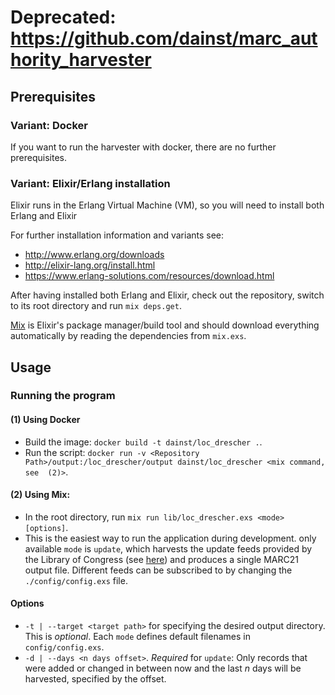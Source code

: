 # Deprecated: https://github.com/dainst/marc_authority_harvester

## Prerequisites 

### Variant: Docker

If you want to run the harvester with docker, there are no further prerequisites.

### Variant: Elixir/Erlang installation

Elixir runs in the Erlang Virtual Machine (VM), so you will need to install both Erlang and Elixir

For further installation information and variants see:

* http://www.erlang.org/downloads
* http://elixir-lang.org/install.html
* https://www.erlang-solutions.com/resources/download.html

After having installed both Erlang and Elixir, check out the repository, switch to its root directory and run 
`mix deps.get`.    

[Mix](http://elixir-lang.org/getting-started/mix-otp/introduction-to-mix.html) is Elixir's package manager/build tool 
and should download everything automatically by reading the dependencies from  `mix.exs`.

## Usage

### Running the program

#### (1) Using Docker

* Build the image: `docker build -t dainst/loc_drescher .`.
* Run the script: `docker run -v <Repository Path>/output:/loc_drescher/output dainst/loc_drescher <mix command, see 
(2)>`.

#### (2) Using Mix:
* In the root directory, run `mix run lib/loc_drescher.exs <mode> [options]`.
* This is the easiest way to run the application during development.
 only available `mode` is `update`, which harvests the update feeds provided by the Library of Congress (see 
 [here](http://id.loc.gov/techcenter/)) and produces a single MARC21 output file. Different feeds can be subscribed to 
 by changing the `./config/config.exs` file.

#### Options
* `-t | --target <target path>` for specifying the desired output directory. This is _optional_. Each `mode` 
defines default filenames in `config/config.exs`.
* `-d | --days <n days offset>`. _Required_ for `update`: Only records that were added or changed in between now and 
the last _n_ days will be harvested, specified by the offset.
